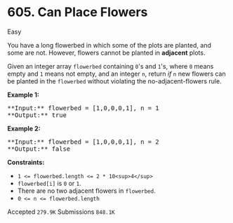 # 605. Can Place Flowers

Easy

You have a long flowerbed in which some of the plots are planted, and some are not. However, flowers cannot be planted in **adjacent** plots.

Given an integer array `flowerbed` containing `0`'s and `1`'s, where `0` means empty and `1` means not empty, and an integer `n`, return _if_ `n` new flowers can be planted in the `flowerbed` without violating the no-adjacent-flowers rule.

**Example 1:**

<pre>
**Input:** flowerbed = [1,0,0,0,1], n = 1
**Output:** true
</pre>

**Example 2:**

<pre>
**Input:** flowerbed = [1,0,0,0,1], n = 2
**Output:** false
</pre>

**Constraints:**

* `1 <= flowerbed.length <= 2 * 10<sup>4</sup>`
* `flowerbed[i]` is `0` or `1`.
* There are no two adjacent flowers in `flowerbed`.
* `0 <= n <= flowerbed.length`

Accepted `279.9K` Submissions `848.1K`
